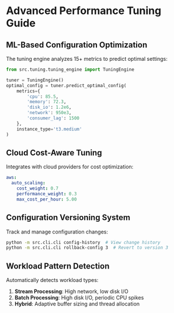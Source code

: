 # Advanced Performance Tuning Guide

## ML-Based Configuration Optimization
The tuning engine analyzes 15+ metrics to predict optimal settings:
```python
from src.tuning.tuning_engine import TuningEngine

tuner = TuningEngine()
optimal_config = tuner.predict_optimal_config(
    metrics={
        'cpu': 85.5,
        'memory': 72.3,
        'disk_io': 1.2e6,
        'network': 950e3,
        'consumer_lag': 1500
    },
    instance_type='t3.medium'
)
```

## Cloud Cost-Aware Tuning
Integrates with cloud providers for cost optimization:
```yaml
aws:
  auto_scaling:
    cost_weight: 0.7
    performance_weight: 0.3
    max_cost_per_hour: 5.00
```

## Configuration Versioning System
Track and manage configuration changes:
```bash
python -m src.cli.cli config-history  # View change history
python -m src.cli.cli rollback-config 3  # Revert to version 3
```

## Workload Pattern Detection
Automatically detects workload types:
1. **Stream Processing**: High network, low disk I/O
2. **Batch Processing**: High disk I/O, periodic CPU spikes
3. **Hybrid**: Adaptive buffer sizing and thread allocation

